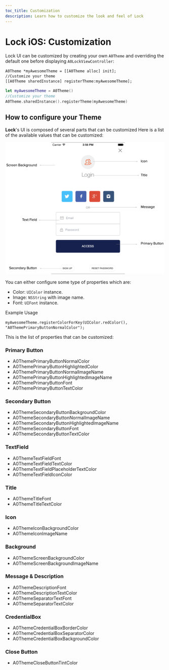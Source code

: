 ```yaml
---
toc_title: Customization
description: Learn how to customize the look and feel of Lock
---
```


# Lock iOS: Customization

Lock UI can be customized by creating your own `A0Theme` and overriding the default one before displaying `A0LockViewController`:

```objc
A0Theme *myAwesomeTheme = [[A0Theme alloc] init];
//Customize your theme
[[A0Theme sharedInstance] registerTheme:myAwesomeTheme];
```
```swift
let myAwesomeTheme = A0Theme()
//Customize your theme
A0Theme.sharedInstance().registerTheme(myAwesomeTheme)
```

## How to configure your Theme

**Lock**'s UI is composed of several parts that can be customized
Here is a list of the available values that can be customized:

![](/media/articles/libraries/lock-ios/customization/Lock-UI-Parts.png)

You can either configure some type of properties which are:

* Color: `UIColor` instance.
* Image: `NSString` with image name.
* Font: `UIFont` instance. 

Example Usage
```
myAwesomeTheme.registerColorForKey(UIColor.redColor(), "A0ThemePrimaryButtonNormalColor");
```

This is the list of properties that can be customized:

### Primary Button
* A0ThemePrimaryButtonNormalColor
* A0ThemePrimaryButtonHighlightedColor
* A0ThemePrimaryButtonNormalImageName
* A0ThemePrimaryButtonHighlightedImageName
* A0ThemePrimaryButtonFont
* A0ThemePrimaryButtonTextColor

### Secondary Button
* A0ThemeSecondaryButtonBackgroundColor
* A0ThemeSecondaryButtonNormalImageName
* A0ThemeSecondaryButtonHighlightedImageName
* A0ThemeSecondaryButtonFont
* A0ThemeSecondaryButtonTextColor

### TextField
* A0ThemeTextFieldFont
* A0ThemeTextFieldTextColor
* A0ThemeTextFieldPlaceholderTextColor
* A0ThemeTextFieldIconColor

### Title
* A0ThemeTitleFont
* A0ThemeTitleTextColor

### Icon
* A0ThemeIconBackgroundColor
* A0ThemeIconImageName

### Background
* A0ThemeScreenBackgroundColor
* A0ThemeScreenBackgroundImageName

### Message & Description
* A0ThemeDescriptionFont
* A0ThemeDescriptionTextColor
* A0ThemeSeparatorTextFont
* A0ThemeSeparatorTextColor

### CredentialBox
* A0ThemeCredentialBoxBorderColor
* A0ThemeCredentialBoxSeparatorColor
* A0ThemeCredentialBoxBackgroundColor

### Close Button
* A0ThemeCloseButtonTintColor
